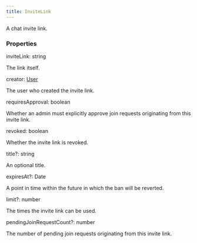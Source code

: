 ```yaml
---
title: InviteLink
---
```


A chat invite link.

### Properties

<div class="flex flex-col gap-3"><div><div class="flex gap-2"><div class="font-mono"><span class="font-bold">inviteLink</span><span class="opacity-50">:</span> <span>string</span></div></div><div class="pl-3"><div class="no-margin">

The link itself.

</div></div></div><div><div class="flex gap-2"><div class="font-mono"><span class="font-bold">creator</span><span class="opacity-50">:</span> <a href="/types/user"  >User</a></div></div><div class="pl-3"><div class="no-margin">

The user who created the invite link.

</div></div></div><div><div class="flex gap-2"><div class="font-mono"><span class="font-bold">requiresApproval</span><span class="opacity-50">:</span> <span>boolean</span></div></div><div class="pl-3"><div class="no-margin">

Whether an admin must explicitly approve join requests originating from this invite link.

</div></div></div><div><div class="flex gap-2"><div class="font-mono"><span class="font-bold">revoked</span><span class="opacity-50">:</span> <span>boolean</span></div></div><div class="pl-3"><div class="no-margin">

Whether the invite link is revoked.

</div></div></div><div><div class="flex gap-2"><div class="font-mono"><span class="font-bold">title</span><span class="opacity-50"><span title="Optional" class="cursor-help">?</span>:</span> <span>string</span></div></div><div class="pl-3"><div class="no-margin">

An optional title.

</div></div></div><div><div class="flex gap-2"><div class="font-mono"><span class="font-bold">expiresAt</span><span class="opacity-50"><span title="Optional" class="cursor-help">?</span>:</span> <span href="/">Date</span></div></div><div class="pl-3"><div class="no-margin">

A point in time within the future in which the ban will be reverted.

</div></div></div><div><div class="flex gap-2"><div class="font-mono"><span class="font-bold">limit</span><span class="opacity-50"><span title="Optional" class="cursor-help">?</span>:</span> <span>number</span></div></div><div class="pl-3"><div class="no-margin">

The times the invite link can be used.

</div></div></div><div><div class="flex gap-2"><div class="font-mono"><span class="font-bold">pendingJoinRequestCount</span><span class="opacity-50"><span title="Optional" class="cursor-help">?</span>:</span> <span>number</span></div></div><div class="pl-3"><div class="no-margin">

The number of pending join requests originating from this invite link.

</div></div></div></div>

